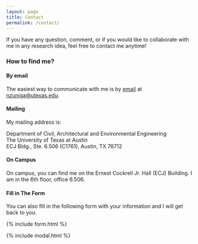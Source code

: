 ```yaml
---
layout: page
title: Contact
permalink: /contact/
---
```


If you have any question, comment, or if you would like to collaborate with me in any research idea, feel free to contact me anytime!

### How to find me?

#### By email 
The easiest way to communicate with me is by [email](mailto:{{site.email}}) at nzuniga@utexas.edu.

#### Mailing
My mailing address is: 

Department of Civil, Architectural and Environmental Engineering <br>
The University of Texas at Austin <br>
ECJ Bldg., Ste. 6.506 (C1761), Austin, TX 78712

#### On Campus
On campus, you can find me on the Ernest Cockrell Jr. Hall (ECJ) Building. I am in the 6th floor, office 6.506. 

#### Fill in The Form
You can also fill in the following form with your information and I will get back to you.

{% include form.html %}

{% include modal.html %}
